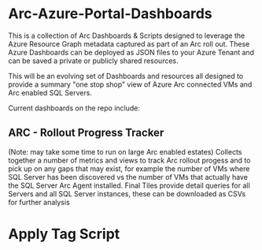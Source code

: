 # Arc-Azure-Portal-Dashboards
This is a collection of Arc Dashboards & Scripts designed to leverage the Azure Resource Graph metadata captured as part of an Arc roll out.  These Azure Dashboards can be deployed as JSON files to your Azure Tenant and can be saved a private or publicly shared resources.

This will be an evolving set of Dashboards and resources all designed to provide a summary "one stop shop" view of Azure Arc connected VMs and Arc enabled SQL Servers.

Current dashboards on the repo include:

## ARC - Rollout Progress Tracker

(Note: may take some time to run on large Arc enabled estates)
Collects together a number of metrics and views to track Arc rollout progess and to pick up on any gaps that may exist, for example the number of VMs where SQL Server has been discovered vs the number of VMs that actually have the SQL Server Arc Agent installed.  Final Tiles provide detail queries for all Servers and all SQL Server instances, these can be downloaded as CSVs for further analysis



# Apply Tag Script

